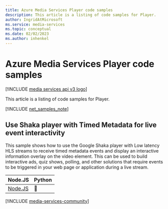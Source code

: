 ```yaml
---
title: Azure Media Services Player code samples
description: This article is a listing of code samples for Player.
author: IngridAtMicrosoft
ms.service: media-services
ms.topic: conceptual
ms.date: 02/02/2023
ms.author: inhenkel
---
```


# Azure Media Services Player code samples

[!INCLUDE [media services api v3 logo](../includes/v3-hr.md)]

This article is a listing of code samples for Player.

[!INCLUDE [net_samples_note](../includes/net_samples_note.md)]

## Use Shaka player with Timed Metadata for live event interactivity

This sample shows how to use the Google Shaka player with Low latency HLS streams to receive timed metadata events and display an interactive information overlay on the video element. This can be used to build interactive ads, quiz shows, polling, and other solutions that require events to be triggered in your web page or application during a live stream.

| Node.JS | Python |
| ------- | ------ |
| [Node.JS](https://github.com/Azure-Samples/media-services-v3-node-tutorials/blob/main/Player/examples/shaka/index.js) |  :small_blue_diamond: |

[!INCLUDE [media-services-community](../includes/media-services-community.md)]
